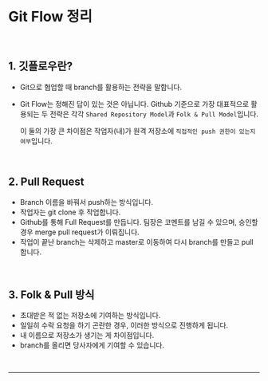 
&nbsp;
# Git Flow 정리

&nbsp;
## 1. 깃플로우란?
- Git으로 협업할 때 branch를 활용하는 전략을 말합니다.
- Git Flow는 정해진 답이 있는 것은 아닙니다. Github 기준으로 가장 대표적으로 활용되는 두 전략은 각각 `Shared Repository Model`과 `Folk & Pull Model`입니다.

    이 둘의 가장 큰 차이점은 작업자(내)가 원격 저장소에 `직접적인 push 권한이 있는지 여부`입니다.

&nbsp;
## 2. Pull Request
- Branch 이름을 바꿔서 push하는 방식입니다.
- 작업자는 git clone 후 작업합니다.
- Github를 통해 Full Request를 만듭니다. 팀장은 코멘트를 남길 수 있으며, 승인할 경우 merge pull request가 이뤄집니다. 
- 작업이 끝난 branch는 삭제하고 master로 이동하여 다시 branch를 만들고 pull합니다.

&nbsp;
## 3. Folk & Pull 방식
- 초대받은 적 없는 저장소에 기여하는 방식입니다.
- 일일히 수락 요청을 하기 곤란한 경우, 이러한 방식으로 진행하게 됩니다.
- 내 이름으로 저장소가 생기는 게 차이점입니다.
- branch를 올리면 당사자에게 기여할 수 있습니다.

&nbsp;
***